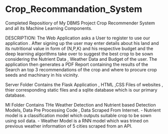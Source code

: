 # Crop_Recommandation_System
Completed Repositiory of My DBMS Project Crop Recommender System and all its Machine Learning Components.

DESCRIPTION:
  The Web Application asks a User to register to use our application . After signing up the user may enter details about his land and its nutritional value in form of (N,P,K) and his respective budget and the deep learning algorithms take over to suggest the best crop to be sown considering the Nutrient Data , Weather Data and Budget of the user. The application then generates a PDF Report containing the results of the Search an top 3 recommendations of the crop and where to procure crop seeds and machinary in his vicinity.

Server Folder Contains the Flask Application , HTML ,CSS Files of websites , thier corresponding static files and a sqlite database which is our primary database.

Ml Folder Contains THe Weather Detection and Nutrient based Detection Models, Data Pre Processing Code , Data Scraped From Internet.
          - Nutrient model is a classification model which outputs suitable crop to be sown using soil data.
          - Weather Model is a RNN model which was trined on previous weather information of 5 cities scraped from an API.
          
